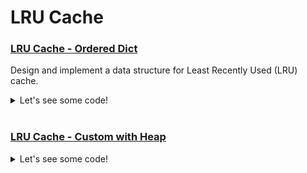 # LRU Cache
### [LRU Cache - Ordered Dict](https://leetcode.com/problems/lru-cache/)

Design and implement a data structure for Least Recently Used (LRU) cache.

<details><summary markdown="span">Let's see some code!</summary>

```python
class LRUCache:
    def __init__(self, capacity: int):
        self.count = 0
        self.capacity = capacity
        self.dic = collections.OrderedDict()

    def get(self, key: int) -> int:
        if key in self.dic:
            self.dic[key] = self.dic.pop(key)
            return self.dic[key]
        else:
            return -1

    def put(self, key: int, value: int) -> None:
        if key in self.dic:
            self.dic.pop(key)
            self.dic[key] = value
        else:
            if self.count < self.capacity:
                self.dic[key] = value
                self.count+=1
            else:
                self.dic.popitem(last=False)
                self.dic[key] = value
                self.count+=1
```

</details>
<BR>

### [LRU Cache - Custom with Heap](https://leetcode.com/problems/lru-cache/)

<details><summary markdown="span">Let's see some code!</summary>

```python
import heapq

class LRUCache:
    def __init__(self, capacity):
        self.dic = {}  # stores Keys
        self.heap = []  # stores time ordering of Keys.

        self.capacity = capacity
        self.count = 0
        self.counter = 0

    def get(self, key):
        if key not in self.dic:
            return -1
        else:
            self.updateHeap(key)
            return self.dic[key]

    def put(self, key, value):
        if key in self.dic:
            self.updateHeap(key)
            self.dic[key] = value
        elif self.count >= self.capacity:
            _, delKey = heapq.heappop(self.heap)
            del self.dic[delKey]
            self.addToHeap(key)
            self.dic[key] = value
        else:
            self.count += 1
            self.addToHeap(key)
            self.dic[key] = value

    def getOrdering(self):
        self.counter += 1
        return self.counter

    def addToHeap(self, key):
        heapq.heappush(self.heap, (self.getOrdering(), key))

    def updateHeap(self, key):
        for i in range(len(self.heap)):
            if self.heap[i][1] == key:
                self.heap[i] = (self.getOrdering(), key)

        heapq.heapify(self.heap)
```

</details>
<BR>

